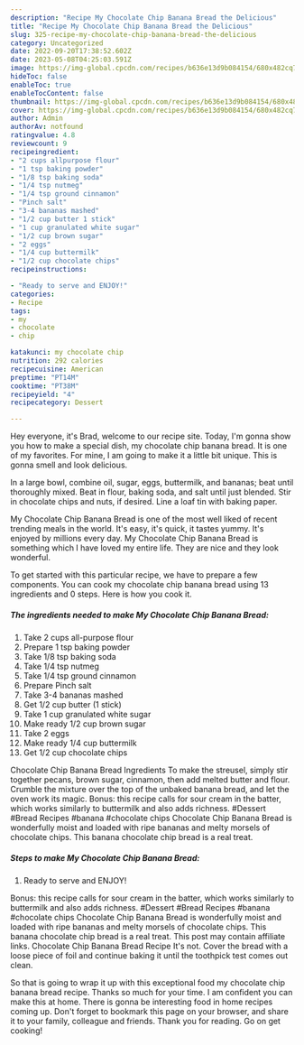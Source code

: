 ```yaml
---
description: "Recipe My Chocolate Chip Banana Bread the Delicious"
title: "Recipe My Chocolate Chip Banana Bread the Delicious"
slug: 325-recipe-my-chocolate-chip-banana-bread-the-delicious
category: Uncategorized
date: 2022-09-20T17:38:52.602Z
date: 2023-05-08T04:25:03.591Z
image: https://img-global.cpcdn.com/recipes/b636e13d9b084154/680x482cq70/my-chocolate-chip-banana-bread-recipe-main-photo.jpg
hideToc: false
enableToc: true
enableTocContent: false
thumbnail: https://img-global.cpcdn.com/recipes/b636e13d9b084154/680x482cq70/my-chocolate-chip-banana-bread-recipe-main-photo.jpg
cover: https://img-global.cpcdn.com/recipes/b636e13d9b084154/680x482cq70/my-chocolate-chip-banana-bread-recipe-main-photo.jpg
author: Admin
authorAv: notfound
ratingvalue: 4.8
reviewcount: 9
recipeingredient:
- "2 cups allpurpose flour"
- "1 tsp baking powder"
- "1/8 tsp baking soda"
- "1/4 tsp nutmeg"
- "1/4 tsp ground cinnamon"
- "Pinch salt"
- "3-4 bananas mashed"
- "1/2 cup butter 1 stick"
- "1 cup granulated white sugar"
- "1/2 cup brown sugar"
- "2 eggs"
- "1/4 cup buttermilk"
- "1/2 cup chocolate chips"
recipeinstructions:

- "Ready to serve and ENJOY!"
categories:
- Recipe
tags:
- my
- chocolate
- chip

katakunci: my chocolate chip 
nutrition: 292 calories
recipecuisine: American
preptime: "PT14M"
cooktime: "PT38M"
recipeyield: "4"
recipecategory: Dessert

---
```



Hey everyone, it's Brad, welcome to our recipe site. Today, I'm gonna show you how to make a special dish, my chocolate chip banana bread. It is one of my favorites. For mine, I am going to make it a little bit unique. This is gonna smell and look delicious.

In a large bowl, combine oil, sugar, eggs, buttermilk, and bananas; beat until thoroughly mixed. Beat in flour, baking soda, and salt until just blended. Stir in chocolate chips and nuts, if desired. Line a loaf tin with baking paper.

My Chocolate Chip Banana Bread is one of the most well liked of recent trending meals in the world. It's easy, it's quick, it tastes yummy. It's enjoyed by millions every day. My Chocolate Chip Banana Bread is something which I have loved my entire life. They are nice and they look wonderful.


To get started with this particular recipe, we have to prepare a few components. You can cook my chocolate chip banana bread using 13 ingredients and 0 steps. Here is how you cook it.

<!--inarticleads1-->

##### The ingredients needed to make My Chocolate Chip Banana Bread:

1. Take 2 cups all-purpose flour
1. Prepare 1 tsp baking powder
1. Take 1/8 tsp baking soda
1. Take 1/4 tsp nutmeg
1. Take 1/4 tsp ground cinnamon
1. Prepare Pinch salt
1. Take 3-4 bananas mashed
1. Get 1/2 cup butter (1 stick)
1. Take 1 cup granulated white sugar
1. Make ready 1/2 cup brown sugar
1. Take 2 eggs
1. Make ready 1/4 cup buttermilk
1. Get 1/2 cup chocolate chips


Chocolate Chip Banana Bread Ingredients To make the streusel, simply stir together pecans, brown sugar, cinnamon, then add melted butter and flour. Crumble the mixture over the top of the unbaked banana bread, and let the oven work its magic. Bonus: this recipe calls for sour cream in the batter, which works similarly to buttermilk and also adds richness. #Dessert #Bread Recipes #banana #chocolate chips Chocolate Chip Banana Bread is wonderfully moist and loaded with ripe bananas and melty morsels of chocolate chips. This banana chocolate chip bread is a real treat. 

<!--inarticleads2-->

##### Steps to make My Chocolate Chip Banana Bread:


1. Ready to serve and ENJOY!

Bonus: this recipe calls for sour cream in the batter, which works similarly to buttermilk and also adds richness. #Dessert #Bread Recipes #banana #chocolate chips Chocolate Chip Banana Bread is wonderfully moist and loaded with ripe bananas and melty morsels of chocolate chips. This banana chocolate chip bread is a real treat. This post may contain affiliate links. Chocolate Chip Banana Bread Recipe It&#39;s not. Cover the bread with a loose piece of foil and continue baking it until the toothpick test comes out clean. 

So that is going to wrap it up with this exceptional food my chocolate chip banana bread recipe. Thanks so much for your time. I am confident you can make this at home. There is gonna be interesting food in home recipes coming up. Don't forget to bookmark this page on your browser, and share it to your family, colleague and friends. Thank you for reading. Go on get cooking!
